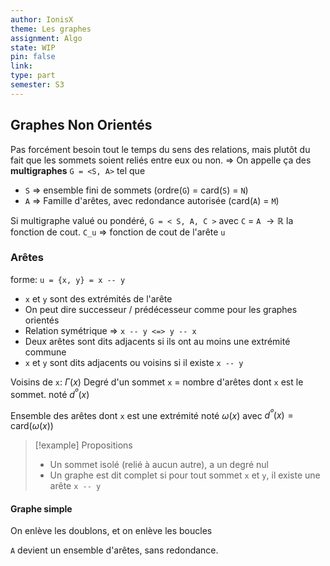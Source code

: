 ```yaml
---
author: IonisX
theme: Les graphes
assignment: Algo
state: WIP
pin: false
link: 
type: part
semester: S3
---
```

## Graphes Non Orientés

Pas forcément besoin tout le temps du sens des relations, mais plutôt du fait que les sommets soient reliés entre eux ou non.
=> On appelle ça des **multigraphes**
`G = <S, A>` tel que
+ `S` => ensemble fini de sommets (ordre(`G`) = card(`S`) = `N`)
+ `A` => Famille d'arêtes, avec redondance autorisée (card(`A`) = `M`)

Si multigraphe valué ou pondéré, `G = < S, A, C >` avec `C` = `A` $\to\mathbb{R}$ la fonction de cout.
`C_u` => fonction de cout de l'arête `u`

### Arêtes
forme: `u = {x, y} = x -- y`
+ `x` et `y` sont des extrémités de l'arête
+ On peut dire successeur / prédécesseur comme pour les graphes orientés
+ Relation symétrique => `x -- y <=> y -- x`
+ Deux arêtes sont dits adjacents si ils ont au moins une extrémité commune
+ `x` et `y` sont dits adjacents ou voisins si il existe `x -- y`

Voisins de `x`: $\Gamma(x)$
Degré d'un sommet `x` = nombre d'arêtes dont `x` est le sommet.
noté $d^º(x)$

Ensemble des arêtes dont `x` est une extrémité 
noté $\omega(x)$
avec $d^º(x)=\mathrm{card}(\omega(x))$

>[!example] Propositions
>+ Un sommet isolé (relié à aucun autre), a un degré nul
>+ Un graphe est dit complet si pour tout sommet `x` et `y`, il existe une arête `x -- y`

#### Graphe simple 
On enlève les doublons, et on enlève les boucles

`A` devient un ensemble d'arêtes, sans redondance.